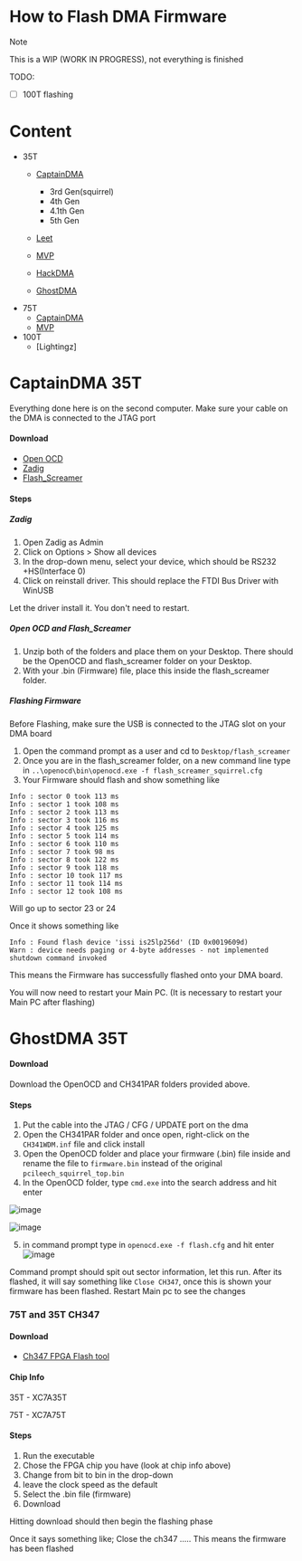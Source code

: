 # How to Flash DMA Firmware

> [!NOTE]
> This is a WIP (WORK IN PROGRESS), not everything is finished


TODO:
- [ ] 100T flashing


# Content
- 35T
  - [CaptainDMA]()
    - 3rd Gen(squirrel)
    - 4th Gen
    - 4.1th Gen
    - 5th Gen
    
  - [Leet]()
  - [MVP]()
  - [HackDMA]()
  - [GhostDMA]()
- 75T
  - [CaptainDMA]()
  - [MVP]()
- 100T
  - [Lightingz]





# CaptainDMA 35T

Everything done here is on the second computer. Make sure your cable on the DMA is connected to the JTAG port

#### Download 
-  [Open OCD](https://docs.lambdaconcept.com/screamer/_downloads/e72a9b76299cd3a4cb30e53dd62505ff/openocd-win.zip)
-  [Zadig](https://zadig.akeo.ie/)
-  [Flash_Screamer](https://docs.lambdaconcept.com/screamer/_downloads/20c4c1c1dc18e10efea198d236ac015f/flash_screamer.zip)

#### Steps

##### Zadig

1. Open Zadig as Admin
2. Click on Options > Show all devices
3. In the drop-down menu, select your device, which should be RS232 +HS(Interface 0)
4. Click on reinstall driver. This should replace the FTDI Bus Driver with WinUSB 

Let the driver install it. You don't need to restart.

##### Open OCD and Flash_Screamer
1. Unzip both of the folders and place them on your Desktop. There should be the OpenOCD and flash_screamer folder on your Desktop.
2. With your .bin (Firmware) file, place this inside the flash_screamer folder.


##### Flashing Firmware

Before Flashing, make sure the USB is connected to the JTAG slot on your DMA board

1. Open the command prompt as a user and cd to `Desktop/flash_screamer`
2. Once you are in the flash_screamer folder, on a new command line type in `..\openocd\bin\openocd.exe -f flash_screamer_squirrel.cfg`
3. Your Firmware should flash and show something like

```
Info : sector 0 took 113 ms
Info : sector 1 took 108 ms
Info : sector 2 took 113 ms
Info : sector 3 took 116 ms
Info : sector 4 took 125 ms
Info : sector 5 took 114 ms
Info : sector 6 took 110 ms
Info : sector 7 took 98 ms
Info : sector 8 took 122 ms
Info : sector 9 took 118 ms
Info : sector 10 took 117 ms
Info : sector 11 took 114 ms
Info : sector 12 took 108 ms
```

Will go up to sector 23 or 24

Once it shows something like

```
Info : Found flash device 'issi is25lp256d' (ID 0x0019609d)
Warn : device needs paging or 4-byte addresses - not implemented
shutdown command invoked
``` 

This means the Firmware has successfully flashed onto your DMA board.

You will now need to restart your Main PC. (It is necessary to restart your Main PC after flashing)


# GhostDMA 35T

#### Download 

Download the OpenOCD and CH341PAR folders provided above.

#### Steps
1. Put the cable into the JTAG / CFG / UPDATE port on the dma
2. Open the CH341PAR folder and once open, right-click on the `CH341WDM.inf` file and click install
3. Open the OpenOCD folder and place your firmware (.bin) file inside and rename the file to `firmware.bin` instead of the original `pcileech_squirrel_top.bin`
4. In the OpenOCD folder, type `cmd.exe` into the search address and hit enter

![image](https://github.com/Rakeshmonkee/DMA/assets/89455475/016a29e6-b432-4429-aa74-806b57d914c3)

![image](https://github.com/Rakeshmonkee/DMA/assets/89455475/7ec678b1-094a-4f52-9721-2b12c855a552)

5. in command prompt type in `openocd.exe -f flash.cfg` and hit enter
![image](https://github.com/Rakeshmonkee/DMA/assets/89455475/660e5f2e-3a5f-4261-baf4-2fae8812de2c)

Command prompt should spit out sector information, let this run. After its flashed, it will say something like `Close CH347`, once this is shown your firmware has been flashed. Restart Main pc to see the changes





### 75T and 35T CH347

#### Download 
-  [Ch347 FPGA Flash tool](https://github.com/WCHSoftGroup/ch347/tree/main/CH347FPGATool)

#### Chip Info

35T - XC7A35T

75T - XC7A75T


#### Steps

1. Run the executable
2. Chose the FPGA chip you have (look at chip info above)
3. Change from bit to bin in the drop-down
4. leave the clock speed as the default
5. Select the .bin file (firmware)
6. Download

Hitting download should then begin the flashing phase

Once it says something like; Close the ch347 ..... This means the firmware has been flashed

